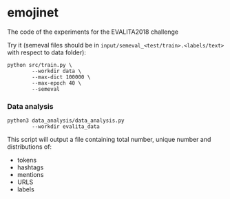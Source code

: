 # emojinet
The code of the experiments for the EVALITA2018 challenge

Try it (semeval files should be in `input/semeval_<test/train>.<labels/text>` with respect to data folder):
```
python src/train.py \
        --workdir data \
        --max-dict 100000 \
        --max-epoch 40 \
        --semeval
```

### Data analysis

```
python3 data_analysis/data_analysis.py 
        --workdir evalita_data
```

This script will output a file containing total number, unique number and distributions of:
* tokens
* hashtags
* mentions
* URLS
* labels